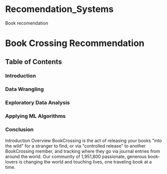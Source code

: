 # Recomendation_Systems
Book recomendation


# Book Crossing Recommendation
## Table of Contents
### Introduction
### Data Wrangling
### Exploratory Data Analysis
### Applying ML Algorithms
### Conclusion

Introduction
Overview
BookCrossing is the act of releasing your books "into the wild" for a stranger to find, or via "controlled release" to another BookCrossing member, and tracking where they go via journal entries from around the world. Our community of 1,951,800 passionate, generous book-lovers is changing the world and touching lives, one traveling book at a time.
